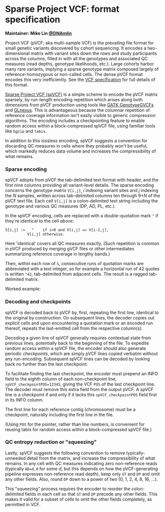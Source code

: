 # Sparse Project VCF: format specification

**Maintainer: Mike Lin [@DNAmlin](https://twitter.com/DNAmlin)**

Project VCF (pVCF; aka multi-sample VCF) is the prevailing file format for small genetic variants discovered by cohort sequencing. It encodes a two-dimensional matrix with variant sites down the rows and study participants across the columns, filled in with all the genotypes and associated QC measures (read depths, genotype likelihoods, etc.). Large cohorts harbor many rare variants, implying a sparse genotype matrix composed largely of reference-homozygous or non-called cells. The dense pVCF format encodes this very inefficiently. See the [VCF specification](http://samtools.github.io/hts-specs/VCFv4.3.pdf) for full details of this format.

[Sparse Project VCF (spVCF)](https://github.com/mlin/spVCF) is a simple scheme to encode the pVCF matrix sparsely, by run-length encoding repetition which arises along both dimensions from pVCF production using tools like [GATK GenotypeGVCFs](https://software.broadinstitute.org/gatk/documentation/tooldocs/3.8-0/org_broadinstitute_gatk_tools_walkers_variantutils_GenotypeGVCFs.php) and [GLnexus](https://github.com/dnanexus-rnd/GLnexus). This is advantageous because the columnar repetition of reference coverage information isn't easily visible to generic compression algorithms. The encoding includes a checkpointing feature to enable random access within a block-compressed spVCF file, using familiar tools like `bgzip` and `tabix`.

In addition to this lossless encoding, spVCF suggests a convention for discarding QC measures in cells where they probably won't be useful, which markedly reduces data volume and increases the compressibility of what remains.

### Sparse encoding

spVCF adopts from pVCF the tab-delimited text format with header, and the first nine columns providing all variant-level details. The sparse encoding concerns the genotype matrix `V[i,j]`, *i* indexing variant sites and *j* indexing the *N* samples, written across tab-delimited columns ten through 9+*N* of the pVCF text file. Each cell `V[i,j]` is a colon-delimited text string including the genotype and various QC measures (DP, AD, PL, etc.).

In the spVCF encoding, cells are replaced with a double-quotation mark `"` if they're identical to the cell *above*: 

```
S[i,j] :=   "    if i>0 and V[i,j] == V[i-1,j],
          V[i,j] otherwise.
```

Here 'identical' covers all QC measures exactly. (Such repetition is common in pVCF produced by merging gVCF files or other intermediates summarizing reference coverage in lengthy bands.)

Then, within each row of `S`, consecutive runs of quotation marks are abbreviated with a text integer, so for example a horizontal run of 42 quotes is written `"42`, tab-delimited from adjacent cells. The result is a ragged tab-delimited matrix.

Worked example:

### Decoding and checkpoints

spVCF is decoded back to pVCF by, first, repeating the first line, identical to the original by construction. On subsequent lines, the decoder copies out explicit cells and upon encountering a quotation mark or an encoded run thereof, repeats the last-emitted cell from the respective column(s).

Decoding a given line of spVCF generally requires contextual state from previous lines, potentially back to the beginning of the file. To expedite random access within a spVCF file, the encoder should also generate periodic *checkpoints*, which are simply pVCF lines copied verbatim without any run-encoding. Subsequent spVCF lines can be decoded by looking back no further than the last checkpoint.

To facilitate finding the last checkpoint, the encoder must prepend an INFO field to the eighth column of each non-checkpoint line, `spVCF_checkpointPOS=12345`, giving the VCF `POS` of the last checkpoint line. The decoder must remove this extra field from the output pVCF. A spVCF line is a checkpoint if and only if it lacks this `spVCF_checkpointPOS` field first in its INFO column.

The first line for each reference contig (chromosome) must be a checkpoint, naturally including the first line in the file.

(Using `POS` for the pointer, rather than line numbers, is convenient for reusing tabix for random access within a block-compressed spVCF file.)

### QC entropy reduction or "squeezing"

Lastly, spVCF suggests the following convention to remove typically-unneeded detail from the matrix, and increase the compressibility of what remains. In any cell with QC measures indicating zero non-reference reads (typically `AD=d,0` for some *d*, but this depends on how the pVCF-generating pipeline expresses non-reference read depth), keep only `GT` and `DP` and omit any other fields. Also, round `DP` down to a power of two (0, 1, 2, 4, 8, 16, ...).

This "squeezing" process requires the encoder to reorder the colon-delimited fields in each cell so that `GT` and `DP` precede any other fields. This makes it valid for a subset of cells to omit the other fields completely, as permitted in VCF.
